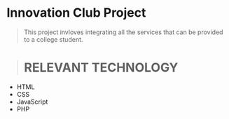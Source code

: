 # Innovation Club Project

> This project invloves integrating all the services that can be provided to a college student.

># RELEVANT TECHNOLOGY
* HTML
* CSS
* JavaScript
* PHP
 
